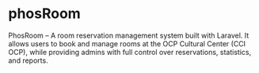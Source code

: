 # phosRoom
PhosRoom – A room reservation management system built with Laravel. It allows users to book and manage rooms at the OCP Cultural Center (CCI OCP), while providing admins with full control over reservations, statistics, and reports.
